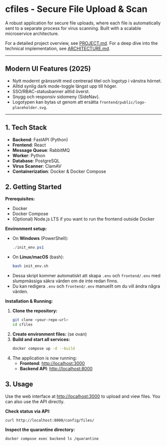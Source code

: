 # cfiles - Secure File Upload & Scan

A robust application for secure file uploads, where each file is automatically sent to a separate process for virus scanning. Built with a scalable microservice architecture.

For a detailed project overview, see [PROJECT.md](PROJECT.md).
For a deep dive into the technical implementation, see [ARCHITECTURE.md](ARCHITECTURE.md).

---

## Modern UI Features (2025)

- Nytt modernt gränssnitt med centrerad titel och logotyp i vänstra hörnet.
- Alltid synlig dark mode-toggle längst upp till höger.
- SSO/RBAC-statusbanner alltid överst.
- Snygg och responsiv sidomeny (SideNav).
- Logotypen kan bytas ut genom att ersätta `frontend/public/logo-placeholder.svg`.

---

## 1. Tech Stack

*   **Backend**: FastAPI (Python)
*   **Frontend**: React
*   **Message Queue**: RabbitMQ
*   **Worker**: Python
*   **Database**: PostgreSQL
*   **Virus Scanner**: ClamAV
*   **Containerization**: Docker & Docker Compose

## 2. Getting Started

**Prerequisites:**
*   Docker
*   Docker Compose
*   (Optional) Node.js LTS if you want to run the frontend outside Docker

**Environment setup:**
- On **Windows** (PowerShell):
  ```powershell
  ./init_env.ps1
  ```
- On **Linux/macOS** (bash):
  ```bash
  bash init_env.sh
  ```
- Dessa skript kommer automatiskt att skapa `.env` och `frontend/.env` med slumpmässiga säkra värden om de inte redan finns.
- Du kan redigera `.env` och `frontend/.env` manuellt om du vill ändra några värden.

**Installation & Running:**

1.  **Clone the repository:**
    ```bash
    git clone <your-repo-url>
    cd cfiles
    ```
2.  **Create environment files:** (se ovan)
3.  **Build and start all services:**
    ```bash
    docker compose up -d --build
    ```
4.  The application is now running:
    *   **Frontend**: [http://localhost:3000](http://localhost:3000)
    *   **Backend API**: [http://localhost:8000](http://localhost:8000)

## 3. Usage

Use the web interface at [http://localhost:3000](http://localhost:3000) to upload and view files. You can also use the API directly.

**Check status via API:**
```bash
curl http://localhost:8000/config/files/
```

**Inspect the quarantine directory:**
```bash
docker compose exec backend ls /quarantine
```
